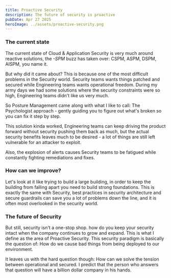 ```yaml
---
title: Proactive Security
description: The future of security is proactive
pubDate: Apr 27 2025
heroImage: ../assets/proactive-security.png
---
```


### The current state

The current state of Cloud & Application Security is very much around reactive solutions, the _-SPM_ buzz has taken over: CSPM, ASPM, DSPM, AISPM, you name it.

But why did it came about?
This is because one of the most difficult problems in the Security world.
Security teams wants things patched and secured while Engineering teams wants operational freedom. During my army days we had some solutions where the security constraints were so high, Engineering teams didn't like us very much.

So Posture Management came along with what I like to call: The Psychologist approach - gently guiding you to figure out what's broken so you can fix it step by step.

This solution kinda worked, Engineering teams can keep driving the product forward without security pushing them back as much, but the actual security benefits leaves much to be desired - a lot of things are still left vulnerable for an attacker to exploit.

Also, the explosion of alerts causes Security teams to be fatigued while constantly fighting remediations and fixes.

### How can we improve?

Let's look at it like trying to build a large building, in order to keep the building from falling apart you need to build strong foundations.
This is exactly the same with Security, best practices in security architecture and secure guardrails can save you a lot of problems down the line, and it is often most overlooked in the security world.

### The future of Security

But still, security isn't a one-stop shop. how do you keep your security intact when the company continues to grow and expand.
This is what I define as the area of Proactive Security.
This security paradigm is basically the question of: How do we cause bad things from being deployed to our environment.

It leaves us with the hard question though: How can we solve the tension between operational and secured.
I predict that the person who answers that question will have a billion dollar company in his hands.
